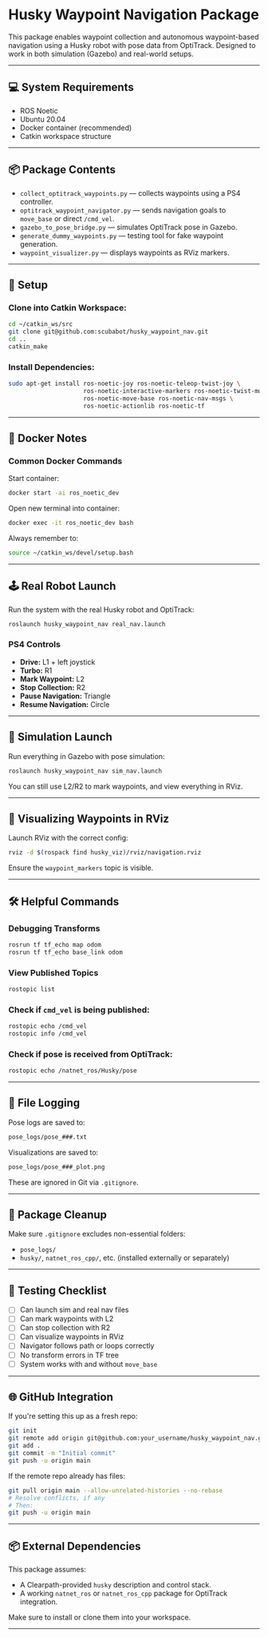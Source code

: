 # Husky Waypoint Navigation Package

This package enables waypoint collection and autonomous waypoint-based navigation using a Husky robot with pose data from OptiTrack. Designed to work in both simulation (Gazebo) and real-world setups.

---

## 💻 System Requirements
- ROS Noetic
- Ubuntu 20.04
- Docker container (recommended)
- Catkin workspace structure

---

## 📦 Package Contents
- `collect_optitrack_waypoints.py` — collects waypoints using a PS4 controller.
- `optitrack_waypoint_navigator.py` — sends navigation goals to `move_base` or direct `/cmd_vel`.
- `gazebo_to_pose_bridge.py` — simulates OptiTrack pose in Gazebo.
- `generate_dummy_waypoints.py` — testing tool for fake waypoint generation.
- `waypoint_visualizer.py` — displays waypoints as RViz markers.

---

## 🚀 Setup

### Clone into Catkin Workspace:
```bash
cd ~/catkin_ws/src
git clone git@github.com:scubabot/husky_waypoint_nav.git
cd ..
catkin_make
```

### Install Dependencies:
```bash
sudo apt-get install ros-noetic-joy ros-noetic-teleop-twist-joy \
                     ros-noetic-interactive-markers ros-noetic-twist-mux \
                     ros-noetic-move-base ros-noetic-nav-msgs \
                     ros-noetic-actionlib ros-noetic-tf
```

---

## 🐳 Docker Notes

### Common Docker Commands
Start container:
```bash
docker start -ai ros_noetic_dev
```
Open new terminal into container:
```bash
docker exec -it ros_noetic_dev bash
```

Always remember to:
```bash
source ~/catkin_ws/devel/setup.bash
```

---

## 🕹️ Real Robot Launch
Run the system with the real Husky robot and OptiTrack:
```bash
roslaunch husky_waypoint_nav real_nav.launch
```

### PS4 Controls
- **Drive:** L1 + left joystick
- **Turbo:** R1
- **Mark Waypoint:** L2
- **Stop Collection:** R2
- **Pause Navigation:** Triangle
- **Resume Navigation:** Circle

---

## 🧪 Simulation Launch
Run everything in Gazebo with pose simulation:
```bash
roslaunch husky_waypoint_nav sim_nav.launch
```

You can still use L2/R2 to mark waypoints, and view everything in RViz.

---

## 📍 Visualizing Waypoints in RViz
Launch RViz with the correct config:
```bash
rviz -d $(rospack find husky_viz)/rviz/navigation.rviz
```

Ensure the `waypoint_markers` topic is visible.

---

## 🛠️ Helpful Commands

### Debugging Transforms
```bash
rosrun tf tf_echo map odom
rosrun tf tf_echo base_link odom
```

### View Published Topics
```bash
rostopic list
```

### Check if `cmd_vel` is being published:
```bash
rostopic echo /cmd_vel
rostopic info /cmd_vel
```

### Check if pose is received from OptiTrack:
```bash
rostopic echo /natnet_ros/Husky/pose
```

---

## 📁 File Logging
Pose logs are saved to:
```bash
pose_logs/pose_###.txt
```
Visualizations are saved to:
```bash
pose_logs/pose_###_plot.png
```
These are ignored in Git via `.gitignore`.

---

## 🧼 Package Cleanup
Make sure `.gitignore` excludes non-essential folders:
- `pose_logs/`
- `husky/`, `natnet_ros_cpp/`, etc. (installed externally or separately)

---

## 🧪 Testing Checklist
- [ ] Can launch sim and real nav files
- [ ] Can mark waypoints with L2
- [ ] Can stop collection with R2
- [ ] Can visualize waypoints in RViz
- [ ] Navigator follows path or loops correctly
- [ ] No transform errors in TF tree
- [ ] System works with and without `move_base`

---

## 🌐 GitHub Integration

If you're setting this up as a fresh repo:
```bash
git init
git remote add origin git@github.com:your_username/husky_waypoint_nav.git
git add .
git commit -m "Initial commit"
git push -u origin main
```

If the remote repo already has files:
```bash
git pull origin main --allow-unrelated-histories --no-rebase
# Resolve conflicts, if any
# Then:
git push -u origin main
```

---

## 📦 External Dependencies
This package assumes:
- A Clearpath-provided `husky` description and control stack.
- A working `natnet_ros` or `natnet_ros_cpp` package for OptiTrack integration.

Make sure to install or clone them into your workspace.

---
